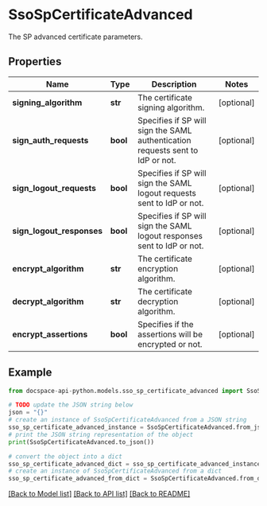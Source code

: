 # SsoSpCertificateAdvanced
The SP advanced certificate parameters.

## Properties

Name | Type | Description | Notes
------------ | ------------- | ------------- | -------------
**signing_algorithm** | **str** | The certificate signing algorithm. | [optional] 
**sign_auth_requests** | **bool** | Specifies if SP will sign the SAML authentication requests sent to IdP or not. | [optional] 
**sign_logout_requests** | **bool** | Specifies if SP will sign the SAML logout requests sent to IdP or not. | [optional] 
**sign_logout_responses** | **bool** | Specifies if SP will sign the SAML logout responses sent to IdP or not. | [optional] 
**encrypt_algorithm** | **str** | The certificate encryption algorithm. | [optional] 
**decrypt_algorithm** | **str** | The certificate decryption algorithm. | [optional] 
**encrypt_assertions** | **bool** | Specifies if the assertions will be encrypted or not. | [optional] 

## Example

```python
from docspace-api-python.models.sso_sp_certificate_advanced import SsoSpCertificateAdvanced

# TODO update the JSON string below
json = "{}"
# create an instance of SsoSpCertificateAdvanced from a JSON string
sso_sp_certificate_advanced_instance = SsoSpCertificateAdvanced.from_json(json)
# print the JSON string representation of the object
print(SsoSpCertificateAdvanced.to_json())

# convert the object into a dict
sso_sp_certificate_advanced_dict = sso_sp_certificate_advanced_instance.to_dict()
# create an instance of SsoSpCertificateAdvanced from a dict
sso_sp_certificate_advanced_from_dict = SsoSpCertificateAdvanced.from_dict(sso_sp_certificate_advanced_dict)
```
[[Back to Model list]](../README.md#documentation-for-models) [[Back to API list]](../README.md#documentation-for-api-endpoints) [[Back to README]](../README.md)



